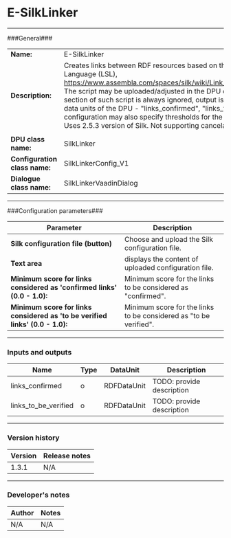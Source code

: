 # E-SilkLinker #
----------

###General###

|                              |                                                               |
|------------------------------|---------------------------------------------------------------|
|**Name:**                     |E-SilkLinker                                             |
|**Description:**              |Creates links between RDF resources based on the Silk Link Specification Language (LSL), https://www.assembla.com/spaces/silk/wiki/Link_Specification_Language. The script may be uploaded/adjusted in the DPU configuration. Output section of such script is always ignored, output is written to two output data units of the DPU - "links_confirmed", "links_to_be_verified". DPU configuration may also specify thresholds for the two outputs created. Uses 2.5.3 version of Silk. Not supporting cancelation of DPU. |
|                              |                                                               |
|**DPU class name:**           |SilkLinker     | 
|**Configuration class name:** |SilkLinkerConfig_V1                           |
|**Dialogue class name:**      |SilkLinkerVaadinDialog | 

***

###Configuration parameters###


|Parameter                        |Description                             |                                                        
|---------------------------------|----------------------------------------|
|**Silk configuration file (button)** |Choose and upload the Silk configuration file. |
|**Text area** |displays the content of uploaded configuration file. |
|**Minimum score for links considered as 'confirmed links' (0.0 - 1.0):** |Minimum score for the links to be considered as "confirmed". |
|**Minimum score for links considered as 'to be verified links' (0.0 - 1.0):** |Minimum score for the links to be considered as "to be verified". |

***

### Inputs and outputs ###

|Name                |Type       |DataUnit                         |Description                        |
|--------------------|-----------|---------------------------------|-----------------------------------|
|links_confirmed |o |RDFDataUnit |TODO: provide description |
|links_to_be_verified |o |RDFDataUnit |TODO: provide description |

***

### Version history ###

|Version            |Release notes                                   |
|-------------------|------------------------------------------------|
|1.3.1              |N/A                                             |                                


***

### Developer's notes ###

|Author            |Notes                 |
|------------------|----------------------|
|N/A               |N/A                   | 


